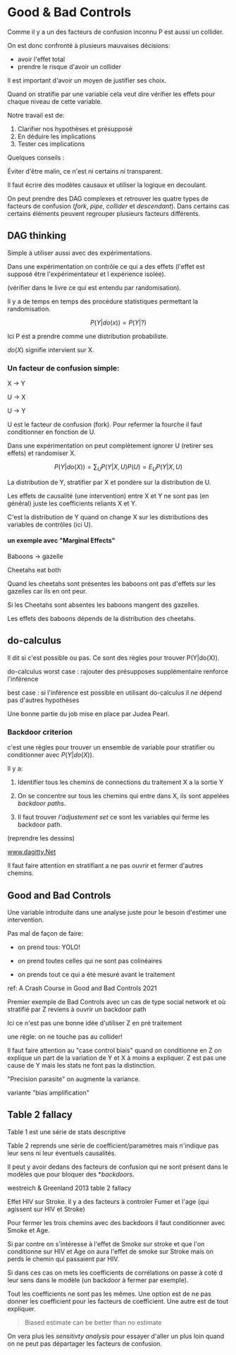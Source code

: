 # Good & Bad Controls

Comme il y a un des facteurs de confusion inconnu P est aussi un collider.

On est donc confronté à plusieurs mauvaises décisions:
- avoir l'effet total  
- prendre le risque d'avoir un collider

Il est important d'avoir un moyen de justifier ses choix. 

Quand on stratifie par une variable cela veut dire vérifier les effets pour chaque niveau de cette variable.

Notre travail est de:

1. Clarifier nos hypothèses et présupposé  
2. En déduire les implications  
3. Tester ces implications 

Quelques conseils : 

Éviter d'être malin, ce n'est ni certains ni transparent. 

Il faut écrire des modèles causaux et utiliser la logique en decoulant.  

On peut prendre des DAG complexes et retrouver les quatre types de facteurs de confusion (*fork*, *pipe*, *collider* et *descendant*). Dans certains cas certains éléments peuvent regrouper plusieurs facteurs différents.

## DAG thinking

Simple à utiliser aussi avec des expérimentations. 

Dans une expérimentation on contrôle ce qui a des effets (l'effet est supposé être l'expérimentateur et l expérience isolée).  

(vérifier dans le livre ce qui est entendu par randomisation).

Il y a de temps en temps des procédure statistiques permettant la randomisation. 

$$ P(Y|do(x)) = P(Y|?) $$

Ici P est a prendre comme une distribution probabiliste.

$do(X)$ signifie intervient sur X.

###  Un facteur de confusion simple:

X -> Y

U -> X 

U -> Y

U est le facteur de confusion (fork). Pour refermer la fourche il faut conditionner en fonction de U.

Dans une expérimentation on peut complètement ignorer U (retirer ses effets) et randomiser X.

$$ P(Y|do(X)) = \sum_{U} P(Y|X,U)P(U) = E_{U}P(Y|X,U) $$

La distribution de Y, stratifier par X et pondère sur la distribution de U. 

Les effets de causalité (une intervention) entre X et Y ne sont pas (en général) juste les coefficients reliants X et Y.

C'est la distribution de Y quand on change X sur les distributions des variables de contrôles (ici U).

#### un exemple avec "Marginal Effects"

Baboons -> gazelle

Cheetahs eat both 

Quand les cheetahs sont présentes les baboons ont pas d'effets sur les gazelles car ils en ont peur.

Si les Cheetahs sont absentes les baboons mangent des gazelles.

Les effets des baboons dépends de la distribution des cheetahs.

## do-calculus

Il dit si c'est possible ou pas. Ce sont des règles pour trouver P(Y|do(X)). 

do-calculus worst case : rajouter des présupposes supplémentaire renforce l'inférence

best case : si l'inférence est possible en utilisant do-calculus il ne dépend pas d'autres hypothèses

Une bonne partie du job mise en place par Judea Pearl.

### Backdoor criterion

c'est une règles pour trouver un ensemble de variable pour stratifier ou conditionner avec $P(Y|do(X))$. 

Il y a: 

1. Identifier tous les chemins de connections du traitement X a la sortie Y

2. On se concentre sur tous les chemins qui entre dans X, ils sont appelées *backdoor paths*.

3. Il faut trouver *l'adjustement set* ce sont les variables qui ferme les backdoor path.

(reprendre les dessins)

www.dagitty.Net

Il faut faire attention en stratifiant a ne pas ouvrir et fermer d'autres chemins.

## Good and Bad Controls

Une variable introduite dans une analyse juste pour le besoin d'estimer une intervention.

Pas mal de façon de faire:

- on prend tous: YOLO!

- on prend toutes celles qui ne sont pas colinéaires 

- on prends tout ce qui a été mesuré avant le traitement 


ref: A Crash Course in Good and Bad Controls  2021

Premier exemple de Bad Controls avec un cas de type social network et où stratifié par Z reviens à ouvrir un backdoor path 

Ici ce n'est pas une bonne idée d'utiliser Z en pré traitement

une règle: on ne touche pas au collider! 

Il faut faire attention au "case control biais" quand on conditionne en Z on explique un part de la variation de Y et X à moins a expliquer. Z est pas une cause de Y mais les stats ne font pas la distinction. 

"Precision parasite" on augmente la variance.

variante "bias amplification"

## Table 2 fallacy

Table 1 est une série de stats descriptive

Table 2 reprends une série de coefficient/paramètres mais n'indique pas leur sens ni leur éventuels causalités.

Il peut y avoir dedans des facteurs de confusion qui ne sont présent dans le modèles que pour bloquer des **backdoors*. 

westreich & Greenland 2013 table 2 fallacy

Effet HIV sur Stroke. Il y a des facteurs à controler Fumer et l'age (qui agissent sur HIV et Stroke)

Pour fermer les trois chemins avec des backdoors il faut conditionner avec Smoke et Age.

Si par contre on s'intéresse à l'effet de Smoke sur stroke et que l'on conditionne sur HIV et Age on aura l'effet de smoke sur Stroke mais on perds le chemin qui passaient par HIV. 

Si dans ces cas on mets les coefficients de corrélations on passe à coté d leur sens dans le modèle (un backdoor à fermer par exemple).


Tout les coefficients ne sont pas les mêmes. Une option est de ne pas donner les coefficient pour les facteurs de coefficient. Une autre est de tout expliquer. 

> Biased estimate can be better than no estimate

On vera plus les *sensitivty analysis* pour essayer d'aller un plus loin quand on ne peut pas départager les facteurs de confusion. 

